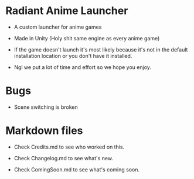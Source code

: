 # Radiant Anime Launcher

- A custom launcher for anime games

- Made in Unity (Holy shit same engine as every anime game)

- If the game doesn't launch it's most likely because it's not in the default installation location or you don't have it installed.

- Ngl we put a lot of time and effort so we hope you enjoy.

# Bugs

- Scene switching is broken

# Markdown files

- Check Credits.md to see who worked on this.

- Check Changelog.md to see what's new.

- Check ComingSoon.md to see what's coming soon.
